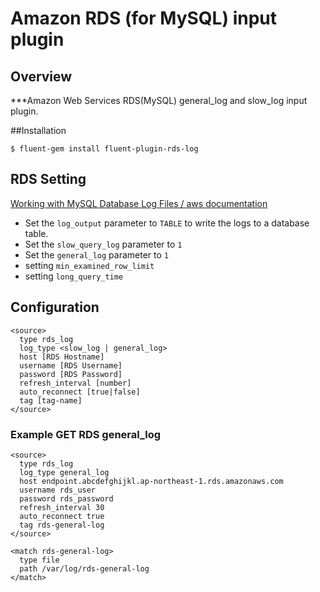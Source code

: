 # Amazon RDS (for MySQL) input plugin

## Overview
***Amazon Web Services RDS(MySQL) general_log and slow_log input plugin.  

##Installation

    $ fluent-gem install fluent-plugin-rds-log

## RDS Setting

[Working with MySQL Database Log Files / aws documentation](http://docs.aws.amazon.com/AmazonRDS/latest/UserGuide/USER_LogAccess.Concepts.MySQL.html)

- Set the `log_output` parameter to `TABLE` to write the logs to a database table.
- Set the `slow_query_log` parameter to `1`
- Set the `general_log` parameter to `1`
- setting `min_examined_row_limit`
- setting `long_query_time`

## Configuration

```config
<source>
  type rds_log
  log_type <slow_log | general_log>
  host [RDS Hostname]
  username [RDS Username]
  password [RDS Password]
  refresh_interval [number]
  auto_reconnect [true|false]
  tag [tag-name]
</source>
```

### Example GET RDS general_log

```config
<source>
  type rds_log
  log_type general_log
  host endpoint.abcdefghijkl.ap-northeast-1.rds.amazonaws.com
  username rds_user
  password rds_password
  refresh_interval 30
  auto_reconnect true
  tag rds-general-log
</source>

<match rds-general-log>
  type file
  path /var/log/rds-general-log
</match>
```

